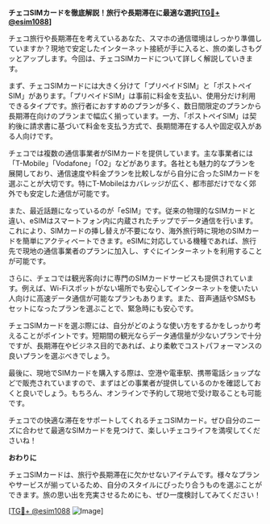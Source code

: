 **チェコSIMカードを徹底解説！旅行や長期滞在に最適な選択[[TG💪+ @esim1088](https://t.me/s/esim1088)]**

チェコ旅行や長期滞在を考えているあなた、スマホの通信環境はしっかり準備していますか？現地で安定したインターネット接続が手に入ると、旅の楽しさもグッとアップします。今回は、チェコSIMカードについて詳しく解説していきます。

まず、チェコSIMカードには大きく分けて「プリペイドSIM」と「ポストペイSIM」があります。「プリペイドSIM」は事前に料金を支払い、使用分だけ利用できるタイプです。旅行者におすすめのプランが多く、数日間限定のプランから長期滞在向けのプランまで幅広く揃っています。一方、「ポストペイSIM」は契約後に請求書に基づいて料金を支払う方式で、長期間滞在する人や固定収入がある人向けです。

チェコでは複数の通信事業者がSIMカードを提供しています。主な事業者には「T-Mobile」「Vodafone」「O2」などがあります。各社とも魅力的なプランを展開しており、通信速度や料金プランを比較しながら自分に合ったSIMカードを選ぶことが大切です。特にT-Mobileはカバレッジが広く、都市部だけでなく郊外でも安定した通信が可能です。

また、最近話題になっているのが「eSIM」です。従来の物理的なSIMカードと違い、eSIMはスマートフォン内に内蔵されたチップでデータ通信を行います。これにより、SIMカードの挿し替えが不要になり、海外旅行時に現地のSIMカードを簡単にアクティベートできます。eSIMに対応している機種であれば、旅行先で現地の通信事業者のプランに加入し、すぐにインターネットを利用することが可能です。

さらに、チェコでは観光客向けに専門のSIMカードサービスも提供されています。例えば、Wi-Fiスポットがない場所でも安心してインターネットを使いたい人向けに高速データ通信が可能なプランもあります。また、音声通話やSMSもセットになったプランを選ぶことで、緊急時にも安心です。

チェコSIMカードを選ぶ際には、自分がどのような使い方をするかをしっかり考えることがポイントです。短期間の観光ならデータ通信量が少ないプランで十分ですが、長期滞在やビジネス目的であれば、より柔軟でコストパフォーマンスの良いプランを選ぶべきでしょう。

最後に、現地でSIMカードを購入する際は、空港や電車駅、携帯電話ショップなどで販売されていますので、まずはどの事業者が提供しているのかを確認しておくと良いでしょう。もちろん、オンラインで予約して現地で受け取ることも可能です。

チェコでの快適な滞在をサポートしてくれるチェコSIMカード。ぜひ自分のニーズに合わせて最適なSIMカードを見つけて、楽しいチェコライフを満喫してくださいね！

**おわりに**

チェコSIMカードは、旅行や長期滞在に欠かせないアイテムです。様々なプランやサービスが揃っているため、自分のスタイルにぴったり合うものを選ぶことができます。旅の思い出を充実させるためにも、ぜひ一度検討してみてください！

[[TG💪+ @esim1088](https://t.me/s/esim1088) ![Image](https://i.postimg.cc/Y0z9fWf4/image.png)]